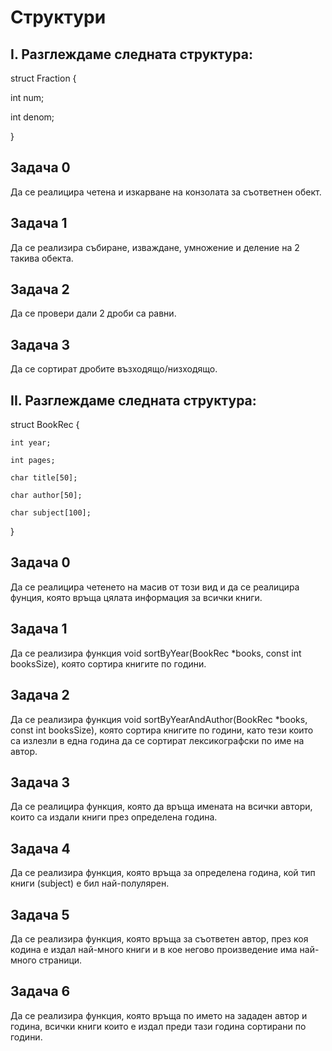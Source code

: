 # Структури

## I. Разглеждаме следната структура:

struct Fraction {

  int num;
  
  int denom;
  
}

## Задача 0
Да се реалицира четена и изкарване на конзолата за съответнeн обект.

## Задача 1 
Да се реализира събиране, изваждане, умножение и деление на 2 такива обекта.

## Задача 2
Да се провери дали 2 дроби са равни.

## Задача 3 
Да се сортират дробите възходящо/низходящо.

## II. Разглеждаме следната структура:

struct BookRec {

    int year;
    
    int pages;
    
    char title[50];
    
    char author[50];
    
    char subject[100];
    
}

## Задача 0 
Да се реалицира четенето на масив от този вид и да се реалицира фунция, която връща цялата информация за всички книги.

## Задача 1 
Да се реализира функция void sortByYear(BookRec *books, const int booksSize), която сортира книгите по години.

## Задача 2 
Да се реализира функция void sortByYearAndAuthor(BookRec *books, const int booksSize), която сортира книгите по години, като тези 
които са излезли в една година да се сортират лексикографски по име на автор.

## Задача 3 
Да се реалицира функция, която да връща имената на всички автори, които са издали книги през определена година.

## Задача 4 
Да се реализира функция, която връща за определена година, кой тип книги (subject) е бил най-полулярен.

## Задача 5 
Да се реализира функция, която връща за съответен автор, през коя кодина е издал най-много книги и в кое негово произведение има 
най-много страници.

## Задача 6 
Да се реализира функция, която връща по името на зададен автор и година, всички книги които е издал преди тази година сортирани 
по години.
